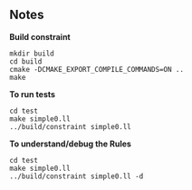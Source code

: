 ## Notes

**Build constraint**
```
mkdir build  
cd build  
cmake -DCMAKE_EXPORT_COMPILE_COMMANDS=ON ..  
make  
```

**To run tests**  
```
cd test  
make simple0.ll  
../build/constraint simple0.ll 
```

**To understand/debug the Rules**  
```
cd test  
make simple0.ll  
../build/constraint simple0.ll -d
```
